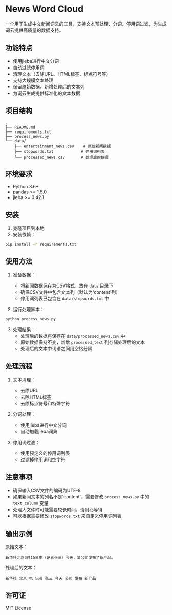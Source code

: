 # News Word Cloud

一个用于生成中文新闻词云的工具，支持文本预处理、分词、停用词过滤，为生成词云提供高质量的数据支持。

## 功能特点

- 使用jieba进行中文分词
- 自动过滤停用词
- 清理文本（去除URL、HTML标签、标点符号等）
- 支持大规模文本处理
- 保留原始数据，新增处理后的文本列
- 为词云生成提供标准化的文本数据

## 项目结构

```
.
├── README.md
├── requirements.txt
├── process_news.py
└── data/
    ├── entertainment_news.csv    # 原始新闻数据
    ├── stopwords.txt            # 停用词列表
    └── processed_news.csv       # 处理后的数据
```

## 环境要求

- Python 3.6+
- pandas >= 1.5.0
- jieba >= 0.42.1

## 安装

1. 克隆项目到本地
2. 安装依赖：
```bash
pip install -r requirements.txt
```

## 使用方法

1. 准备数据：
   - 将新闻数据保存为CSV格式，放在 `data` 目录下
   - 确保CSV文件中包含文本列（默认为'content'列）
   - 停用词列表已包含在 `data/stopwords.txt` 中

2. 运行处理脚本：
```bash
python process_news.py
```

3. 处理结果：
   - 处理后的数据将保存在 `data/processed_news.csv` 中
   - 原始数据保持不变，新增 `processed_text` 列存储处理后的文本
   - 处理后的文本中词语之间用空格分隔

## 处理流程

1. 文本清理：
   - 去除URL
   - 去除HTML标签
   - 去除标点符号和特殊字符

2. 分词处理：
   - 使用jieba进行中文分词
   - 自动加载jieba词典

3. 停用词过滤：
   - 使用预定义的停用词列表
   - 过滤掉停用词和空字符

## 注意事项

- 确保输入CSV文件的编码为UTF-8
- 如果新闻文本的列名不是'content'，需要修改 `process_news.py` 中的 `text_column` 变量
- 处理大文件时可能需要较长时间，请耐心等待
- 可以根据需要修改 `stopwords.txt` 来自定义停用词列表

## 输出示例

原始文本：
```
新华社北京3月15日电（记者张三）今天，某公司发布了新产品。
```

处理后的文本：
```
新华社 北京 电 记者 张三 今天 公司 发布 新产品
```

## 许可证

MIT License 